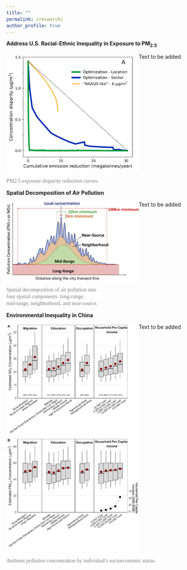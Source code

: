 ```yaml
---
title: ""
permalink: /research/
author_profile: true
---
```


**Address U.S. Racial-Ethnic Inequality in Exposure to PM<sub>2.5</sub>**

<img align="left" src="/images/compare_three_approaches.png" width="350px" margin-right="15px" />

Text to be added

<br clear="left"/>

<span style="color:grey; font-family: Times">PM2.5 exposure disparity reduction curves.</span>


**Spatial Decomposition of Air Pollution**

<img align="left" src="/images/spatial_decomposition.jpg" width="350px" margin-right="10px" />

Text to be added

<br clear="left"/>

<span style="color:grey; font-family: Times">Spatial decomposition of air pollution into <br/>
four spatial components: long-range, <br/>
mid-range, neighborhood, and near-source.</span>


**Environmental Inequality in China**

<img src="/images/china_ej.png" align="left" width="350px" margin-right="20px" />

Text to be added

<br clear="left"/>

<span style="color:grey; font-family: Times">Ambient pollution concentration by individual's socioeconomic status.</span>